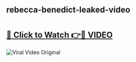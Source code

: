## rebecca-benedict-leaked-video 

# <h2><a href="http://freeplayer.one?title=rebecca-benedict-leaked-video&ref=21J">🔗 Click to Watch 👉🔴 VIDEO</a></h2>

<a href="http://freeplayer.one?title=rebecca-benedict-leaked-video&ref=21J" rel="nofollow" data-target="animated-image.originalLink"><img src="https://i.ibb.co.com/xMMVF88/686577567.gif" alt="Viral Video Original" style="max-width: 100%; display: inline-block;" data-target="animated-image.originalImage"></a>

